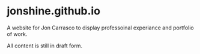 # jonshine.github.io

A website for Jon Carrasco to display professoinal experiance and portfolio of work.

All content is still in draft form.

